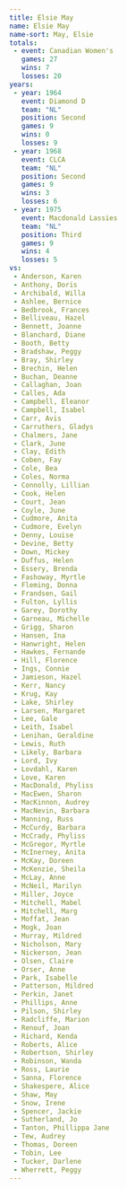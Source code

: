 ```yaml
---
title: Elsie May
name: Elsie May
name-sort: May, Elsie
totals:
 - event: Canadian Women's
   games: 27
   wins: 7
   losses: 20
years:
 - year: 1964
   event: Diamond D
   team: "NL"
   position: Second
   games: 9
   wins: 0
   losses: 9
 - year: 1968
   event: CLCA
   team: "NL"
   position: Second
   games: 9
   wins: 3
   losses: 6
 - year: 1975
   event: Macdonald Lassies
   team: "NL"
   position: Third
   games: 9
   wins: 4
   losses: 5
vs:
 - Anderson, Karen
 - Anthony, Doris
 - Archibald, Willa
 - Ashlee, Bernice
 - Bedbrook, Frances
 - Belliveau, Hazel
 - Bennett, Joanne
 - Blanchard, Diane
 - Booth, Betty
 - Bradshaw, Peggy
 - Bray, Shirley
 - Brechin, Helen
 - Buchan, Deanne
 - Callaghan, Joan
 - Calles, Ada
 - Campbell, Eleanor
 - Campbell, Isabel
 - Carr, Avis
 - Carruthers, Gladys
 - Chalmers, Jane
 - Clark, June
 - Clay, Edith
 - Coben, Fay
 - Cole, Bea
 - Coles, Norma
 - Connolly, Lillian
 - Cook, Helen
 - Court, Jean
 - Coyle, June
 - Cudmore, Anita
 - Cudmore, Evelyn
 - Denny, Louise
 - Devine, Betty
 - Down, Mickey
 - Duffus, Helen
 - Essery, Brenda
 - Fashoway, Myrtle
 - Fleming, Donna
 - Frandsen, Gail
 - Fulton, Lyllis
 - Garey, Dorothy
 - Garneau, Michelle
 - Grigg, Sharon
 - Hansen, Ina
 - Hanwright, Helen
 - Hawkes, Fernande
 - Hill, Florence
 - Ings, Connie
 - Jamieson, Hazel
 - Kerr, Nancy
 - Krug, Kay
 - Lake, Shirley
 - Larsen, Margaret
 - Lee, Gale
 - Leith, Isabel
 - Lenihan, Geraldine
 - Lewis, Ruth
 - Likely, Barbara
 - Lord, Ivy
 - Lovdahl, Karen
 - Love, Karen
 - MacDonald, Phyliss
 - MacEwen, Sharon
 - MacKinnon, Audrey
 - MacNevin, Barbara
 - Manning, Russ
 - McCurdy, Barbara
 - McCrady, Phyliss
 - McGregor, Myrtle
 - McInerney, Anita
 - McKay, Doreen
 - McKenzie, Sheila
 - McLay, Anne
 - McNeil, Marilyn
 - Miller, Joyce
 - Mitchell, Mabel
 - Mitchell, Marg
 - Moffat, Jean
 - Mogk, Joan
 - Murray, Mildred
 - Nicholson, Mary
 - Nickerson, Jean
 - Olsen, Claire
 - Orser, Anne
 - Park, Isabelle
 - Patterson, Mildred
 - Perkin, Janet
 - Phillips, Anne
 - Pilson, Shirley
 - Radcliffe, Marion
 - Renouf, Joan
 - Richard, Kenda
 - Roberts, Alice
 - Robertson, Shirley
 - Robinson, Wanda
 - Ross, Laurie
 - Sanna, Florence
 - Shakespere, Alice
 - Shaw, May
 - Snow, Irene
 - Spencer, Jackie
 - Sutherland, Jo
 - Tanton, Phillippa Jane
 - Tew, Audrey
 - Thomas, Doreen
 - Tobin, Lee
 - Tucker, Darlene
 - Wherrett, Peggy
---
```

